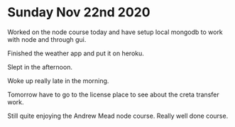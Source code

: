 # Sunday Nov 22nd 2020

Worked on the node course today and have setup local mongodb to work with node and through gui.

Finished the weather app and put it on heroku.

Slept in the afternoon.

Woke up really late in the morning.

Tomorrow have to go to the license place to see about the creta transfer work.

Still quite enjoying the Andrew Mead node course. Really well done course.